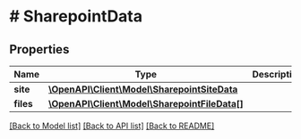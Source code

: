 # # SharepointData

## Properties

Name | Type | Description | Notes
------------ | ------------- | ------------- | -------------
**site** | [**\OpenAPI\Client\Model\SharepointSiteData**](SharepointSiteData.md) |  |
**files** | [**\OpenAPI\Client\Model\SharepointFileData[]**](SharepointFileData.md) |  |

[[Back to Model list]](../../README.md#models) [[Back to API list]](../../README.md#endpoints) [[Back to README]](../../README.md)
